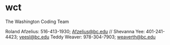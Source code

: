 # wct
The Washington Coding Team

Roland Afzelius: 516-413-1930; Afzelius@bc.edu //
Shevanna Yee: 401-241-4423; yeesl@bc.edu
Teddy Weaver: 978-304-7903; weaverth@bc.edu
